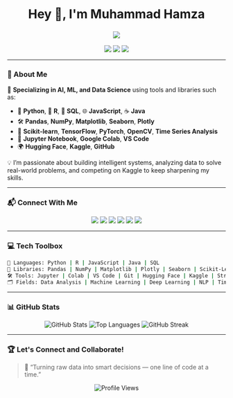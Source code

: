 <h1 align="center">Hey 👋, I'm Muhammad Hamza</h1>
<h3 align="center">
  <img src="https://readme-typing-svg.herokuapp.com?font=Fira+Code&size=25&pause=1000&center=true&vCenter=true&width=435&lines=AI+%26+ML+Explorer+%F0%9F%A4%96;Data+Scientist+%F0%9F%93%8A;Building+Smart+Things+%F0%9F%9A%80;Always+Learning+%F0%9F%93%9A"/>
</h3>

<p align="center">
  <img src="https://img.shields.io/badge/AI-%23ff4757?style=for-the-badge&logo=openai&logoColor=white" />
  <img src="https://img.shields.io/badge/Machine%20Learning-%2300cec9?style=for-the-badge&logo=scikitlearn&logoColor=white" />
  <img src="https://img.shields.io/badge/Data%20Science-%231abc9c?style=for-the-badge&logo=databricks&logoColor=white" />
</p>

---

### 🚀 About Me

🎯 **Specializing in AI, ML, and Data Science** using tools and libraries such as:
- 🐍 **Python**, 🐘 **R**, 💾 **SQL**, 🌐 **JavaScript**, ☕ **Java**
- 🛠️ **Pandas**, **NumPy**, **Matplotlib**, **Seaborn**, **Plotly**
- 🤖 **Scikit-learn**, **TensorFlow**, **PyTorch**, **OpenCV**, **Time Series Analysis**
- 🧪 **Jupyter Notebook**, **Google Colab**, **VS Code**
- 🌍 **Hugging Face**, **Kaggle**, **GitHub**

💡 I’m passionate about building intelligent systems, analyzing data to solve real-world problems, and competing on Kaggle to keep sharpening my skills.

---

### 📬 Connect With Me

<p align="center">
  <a href="https://github.com/Hamzasaeed64" target="_blank"><img src="https://img.shields.io/badge/GitHub-181717?style=for-the-badge&logo=github&logoColor=white"/></a>
  <a href="https://kaggle.com/realhamzanet" target="_blank"><img src="https://img.shields.io/badge/Kaggle-20BEFF?style=for-the-badge&logo=kaggle&logoColor=white"/></a>
  <a href="https://twitter.com/hamzasaeed47" target="_blank"><img src="https://img.shields.io/badge/Twitter-1DA1F2?style=for-the-badge&logo=twitter&logoColor=white"/></a>
  <a href="https://facebook.com/hamzasaeed47" target="_blank"><img src="https://img.shields.io/badge/Facebook-1877F2?style=for-the-badge&logo=facebook&logoColor=white"/></a>
  <a href="https://instagram.com/muhammadd__hamza" target="_blank"><img src="https://img.shields.io/badge/Instagram-E4405F?style=for-the-badge&logo=instagram&logoColor=white"/></a>
  <a href="mailto:connecthamza.com@gmail.com"><img src="https://img.shields.io/badge/Gmail-D14836?style=for-the-badge&logo=gmail&logoColor=white"/></a>
</p>

---

### 💻 Tech Toolbox

```bash
💬 Languages: Python | R | JavaScript | Java | SQL
🧠 Libraries: Pandas | NumPy | Matplotlib | Plotly | Seaborn | Scikit-Learn | TensorFlow | PyTorch | OpenCV | StatsModels
🛠️ Tools: Jupyter | Colab | VS Code | Git | Hugging Face | Kaggle | Streamlit
🗂️ Fields: Data Analysis | Machine Learning | Deep Learning | NLP | Time Series | Computer Vision
```

---

### 📊 GitHub Stats

<p align="center">
  <img src="https://github-readme-stats.vercel.app/api?username=Hamzasaeed64&show_icons=true&theme=radical" alt="GitHub Stats"/>
  <img src="https://github-readme-stats.vercel.app/api/top-langs/?username=Hamzasaeed64&layout=compact&theme=radical" alt="Top Languages"/>
  <img src="https://github-readme-streak-stats.herokuapp.com/?user=Hamzasaeed64&theme=radical" alt="GitHub Streak"/>
</p>

---

### 🏆 Let's Connect and Collaborate!

> 🔗 “Turning raw data into smart decisions — one line of code at a time.”

<p align="center">
  <img src="https://komarev.com/ghpvc/?username=Hamzasaeed64&label=Profile%20views&color=0e75b6&style=flat" alt="Profile Views" />
</p>
